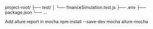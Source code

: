 project-root/
├── test/
│   └── financeSimulation.test.js
├── .env
├── package.json
└── ...

Add allure report in mocha
npm install --save-dev mocha allure-mocha